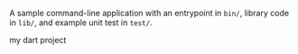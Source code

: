 
A sample command-line application with an entrypoint in `bin/`, library code
in `lib/`, and example unit test in `test/`.

my dart project









